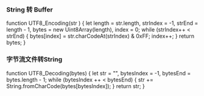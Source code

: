 ### String 转 Buffer

function UTF8_Encoding(str ) {
        let length =  str.length,
                strIndex = -1,
                strEnd = length - 1,
                bytes = new Uint8Array(length),
                index = 0;
        while (strIndex++ < strEnd) {
                bytes[index] = str.charCodeAt(strIndex) & 0xFF;
                index++;
        }
        return bytes;
}

### 字节流文件转String

function UTF8_Decoding(bytes) {
        let str = "",
                bytesIndex = -1,
                bytesEnd = bytes.length - 1;
        while (bytesIndex ++ <  bytesEnd) {
                str += String.fromCharCode(bytes[bytesIndex]);
        }
        return str;
}